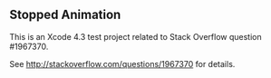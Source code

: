 Stopped Animation
-----------------

This is an Xcode 4.3 test project related to Stack Overflow question #1967370.

See http://stackoverflow.com/questions/1967370 for details.

